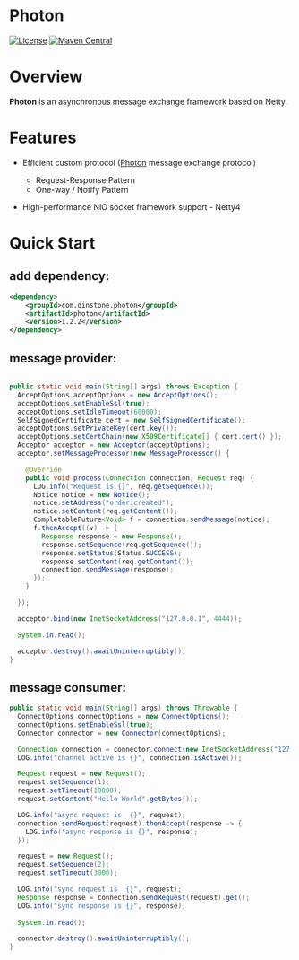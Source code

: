 # Photon
[![License](https://img.shields.io/badge/License-Apache%202.0-blue.svg)](https://github.com/dinstone/photon/blob/master/LICENSE)
[![Maven Central](https://img.shields.io/maven-central/v/com.dinstone.photon/photon.svg?label=Maven%20Central)](https://search.maven.org/search?q=com.dinstone.photon)

# Overview
**Photon** is an asynchronous message exchange framework based on Netty.

# Features
* Efficient custom protocol ([Photon](https://github.com/dinstone/photon) message exchange protocol)
    - Request-Response Pattern
    - One-way / Notify Pattern
	
* High-performance NIO socket framework support - Netty4

# Quick Start

## add dependency:
```xml
<dependency>
	<groupId>com.dinstone.photon</groupId>
	<artifactId>photon</artifactId>
	<version>1.2.2</version>
</dependency>
```
## message provider:

```java

public static void main(String[] args) throws Exception {
  AcceptOptions acceptOptions = new AcceptOptions();
  acceptOptions.setEnableSsl(true);
  acceptOptions.setIdleTimeout(60000);
  SelfSignedCertificate cert = new SelfSignedCertificate();
  acceptOptions.setPrivateKey(cert.key());
  acceptOptions.setCertChain(new X509Certificate[] { cert.cert() });
  Acceptor acceptor = new Acceptor(acceptOptions);
  acceptor.setMessageProcessor(new MessageProcessor() {

    @Override
    public void process(Connection connection, Request req) {
      LOG.info("Request is {}", req.getSequence());
      Notice notice = new Notice();
      notice.setAddress("order.created");
      notice.setContent(req.getContent());
      CompletableFuture<Void> f = connection.sendMessage(notice);
      f.thenAccept((v) -> {
        Response response = new Response();
        response.setSequence(req.getSequence());
        response.setStatus(Status.SUCCESS);
        response.setContent(req.getContent());
        connection.sendMessage(response);
      });
    }

  });

  acceptor.bind(new InetSocketAddress("127.0.0.1", 4444));

  System.in.read();

  acceptor.destroy().awaitUninterruptibly();
}
```

## message consumer:

```java
public static void main(String[] args) throws Throwable {
  ConnectOptions connectOptions = new ConnectOptions();
  connectOptions.setEnableSsl(true);
  Connector connector = new Connector(connectOptions);

  Connection connection = connector.connect(new InetSocketAddress("127.0.0.1", 4444));
  LOG.info("channel active is {}", connection.isActive());

  Request request = new Request();
  request.setSequence(1);
  request.setTimeout(10000);
  request.setContent("Hello World".getBytes());

  LOG.info("async request is  {}", request);
  connection.sendRequest(request).thenAccept(response -> {
    LOG.info("async response is {}", response);
  });

  request = new Request();
  request.setSequence(2);
  request.setTimeout(3000);

  LOG.info("sync request is  {}", request);
  Response response = connection.sendRequest(request).get();
  LOG.info("sync response is {}", response);
  
  System.in.read();

  connector.destroy().awaitUninterruptibly();
}
```
